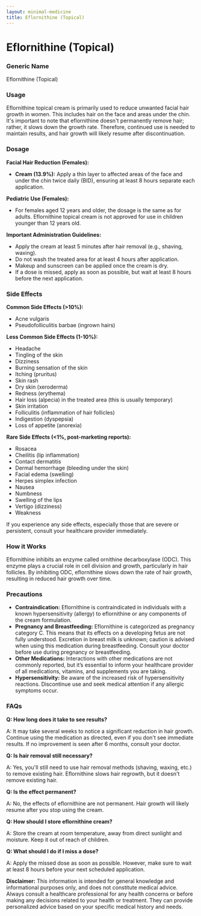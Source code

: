 ```yaml
---
layout: minimal-medicine
title: Eflornithine (Topical)
---
```


# Eflornithine (Topical)
### Generic Name
Eflornithine (Topical)

### Usage
Eflornithine topical cream is primarily used to reduce unwanted facial hair growth in women.  This includes hair on the face and areas under the chin. It's important to note that eflornithine doesn't permanently remove hair; rather, it slows down the growth rate.  Therefore, continued use is needed to maintain results, and hair growth will likely resume after discontinuation.

### Dosage
**Facial Hair Reduction (Females):**

* **Cream (13.9%):**  Apply a thin layer to affected areas of the face and under the chin twice daily (BID), ensuring at least 8 hours separate each application.  

**Pediatric Use (Females):**

* For females aged 12 years and older, the dosage is the same as for adults. Eflornithine topical cream is not approved for use in children younger than 12 years old.

**Important Administration Guidelines:**

* Apply the cream at least 5 minutes after hair removal (e.g., shaving, waxing).
* Do not wash the treated area for at least 4 hours after application.
* Makeup and sunscreen can be applied once the cream is dry.
* If a dose is missed, apply as soon as possible, but wait at least 8 hours before the next application.

### Side Effects

**Common Side Effects (>10%):**

* Acne vulgaris
* Pseudofolliculitis barbae (ingrown hairs)

**Less Common Side Effects (1-10%):**

* Headache
* Tingling of the skin
* Dizziness
* Burning sensation of the skin
* Itching (pruritus)
* Skin rash
* Dry skin (xeroderma)
* Redness (erythema)
* Hair loss (alpecia) in the treated area (this is usually temporary)
* Skin irritation
* Folliculitis (inflammation of hair follicles)
* Indigestion (dyspepsia)
* Loss of appetite (anorexia)


**Rare Side Effects (<1%, post-marketing reports):**

* Rosacea
* Cheilitis (lip inflammation)
* Contact dermatitis
* Dermal hemorrhage (bleeding under the skin)
* Facial edema (swelling)
* Herpes simplex infection
* Nausea
* Numbness
* Swelling of the lips
* Vertigo (dizziness)
* Weakness


If you experience any side effects, especially those that are severe or persistent, consult your healthcare provider immediately.


### How it Works
Eflornithine inhibits an enzyme called ornithine decarboxylase (ODC). This enzyme plays a crucial role in cell division and growth, particularly in hair follicles. By inhibiting ODC, eflornithine slows down the rate of hair growth, resulting in reduced hair growth over time.

### Precautions

* **Contraindication:**  Eflornithine is contraindicated in individuals with a known hypersensitivity (allergy) to eflornithine or any components of the cream formulation.
* **Pregnancy and Breastfeeding:** Eflornithine is categorized as pregnancy category C. This means that its effects on a developing fetus are not fully understood.  Excretion in breast milk is unknown; caution is advised when using this medication during breastfeeding.  Consult your doctor before use during pregnancy or breastfeeding.
* **Other Medications:**  Interactions with other medications are not commonly reported, but it’s essential to inform your healthcare provider of all medications, vitamins, and supplements you are taking. 
* **Hypersensitivity:** Be aware of the increased risk of hypersensitivity reactions. Discontinue use and seek medical attention if any allergic symptoms occur.


### FAQs

**Q: How long does it take to see results?**

A: It may take several weeks to notice a significant reduction in hair growth.  Continue using the medication as directed, even if you don't see immediate results.  If no improvement is seen after 6 months, consult your doctor.

**Q: Is hair removal still necessary?**

A: Yes, you'll still need to use hair removal methods (shaving, waxing, etc.) to remove existing hair. Eflornithine slows hair regrowth, but it doesn't remove existing hair.

**Q: Is the effect permanent?**

A: No, the effects of eflornithine are not permanent. Hair growth will likely resume after you stop using the cream.


**Q: How should I store eflornithine cream?**

A: Store the cream at room temperature, away from direct sunlight and moisture.  Keep it out of reach of children.

**Q: What should I do if I miss a dose?**

A: Apply the missed dose as soon as possible.  However, make sure to wait at least 8 hours before your next scheduled application.

**Disclaimer:** This information is intended for general knowledge and informational purposes only, and does not constitute medical advice. Always consult a healthcare professional for any health concerns or before making any decisions related to your health or treatment.  They can provide personalized advice based on your specific medical history and needs.

